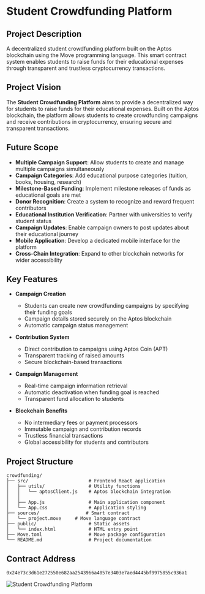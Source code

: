 # Student Crowdfunding Platform

## Project Description
A decentralized student crowdfunding platform built on the Aptos blockchain using the Move programming language. This smart contract system enables students to raise funds for their educational expenses through transparent and trustless cryptocurrency transactions.

## Project Vision
The **Student Crowdfunding Platform** aims to provide a decentralized way for students to raise funds for their educational expenses. Built on the Aptos blockchain, the platform allows students to create crowdfunding campaigns and receive contributions in cryptocurrency, ensuring secure and transparent transactions.

## Future Scope
- **Multiple Campaign Support**: Allow students to create and manage multiple campaigns simultaneously
- **Campaign Categories**: Add educational purpose categories (tuition, books, housing, research)
- **Milestone-Based Funding**: Implement milestone releases of funds as educational goals are met
- **Donor Recognition**: Create a system to recognize and reward frequent contributors
- **Educational Institution Verification**: Partner with universities to verify student status
- **Campaign Updates**: Enable campaign owners to post updates about their educational journey
- **Mobile Application**: Develop a dedicated mobile interface for the platform
- **Cross-Chain Integration**: Expand to other blockchain networks for wider accessibility

## Key Features
- **Campaign Creation**
  - Students can create new crowdfunding campaigns by specifying their funding goals
  - Campaign details stored securely on the Aptos blockchain
  - Automatic campaign status management
  
- **Contribution System**
  - Direct contribution to campaigns using Aptos Coin (APT)
  - Transparent tracking of raised amounts
  - Secure blockchain-based transactions

- **Campaign Management**
  - Real-time campaign information retrieval
  - Automatic deactivation when funding goal is reached
  - Transparent fund allocation to students

- **Blockchain Benefits**
  - No intermediary fees or payment processors
  - Immutable campaign and contribution records
  - Trustless financial transactions
  - Global accessibility for students and contributors

## Project Structure
```
crowdfunding/
├── src/                      # Frontend React application
│   ├── utils/                # Utility functions
│   │   └── aptosClient.js    # Aptos blockchain integration
│   │
│   ├── App.js                # Main application component
│   └── App.css               # Application styling
├── sources/                 # Smart contract
│   └── project.move     # Move language contract
├── public/                   # Static assets
│   └── index.html            # HTML entry point
├── Move.toml                 # Move package configuration
└── README.md                 # Project documentation
```

## Contract Address
```
0x24e73c3d61e272550e682aa2543966a4057e3403e7aed4445bf9975855c936a1
```

![Student Crowdfunding Platform](https://github.com/user-attachments/assets/40bf88e6-94c5-47af-adf6-46a70036a609)
